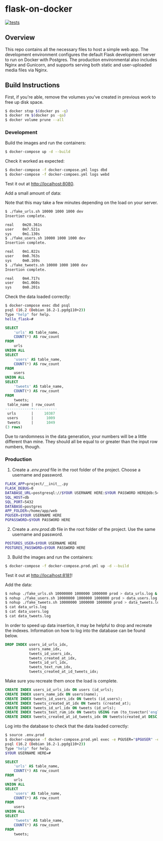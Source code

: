 # flask-on-docker
[![tests](https://github.com/ains-arch/flask-database/actions/workflows/tests_dev.yml/badge.svg)](https://github.com/ains-arch/flask-database/actions/workflows/tests_dev.yml)

## Overview

This repo contains all the necessary files to host a simple web app.
The development environment configures the default Flask development server
to run on Docker with Postgres.
The production environmental also includes Nginx and Gunicorn,
and supports serving both static and user-uploaded media files via Nginx. 

## Build Instructions

First, if you're able, remove the volumes you've created in previous work
to free up disk space.

```sh
$ docker stop $(docker ps -q)
$ docker rm $(docker ps -qa)
$ docker volume prune --all
```

### Development

Build the images and run the containers:

```sh
$ docker-compose up -d --build
```

Check it worked as expected:

```sh
$ docker-compose -f docker-compose.yml logs dbd
$ docker-compose -f docker-compoes.yml logs webd
```

Test it out at [http://localhost:8080](http://localhost:8080).

Add a small amount of data:

Note that this may take a few minutes depending on the load on your server.

```sh
$ ./fake_urls.sh 10000 1000 1000 dev
Insertion complete.

real    0m20.361s
user    0m7.521s
sys     0m1.130s
$ ./fake_users.sh 10000 1000 1000 dev
Insertion complete.

real    0m1.822s
user    0m0.763s
sys     0m0.169s
$ ./fake_tweets.sh 10000 1000 1000 dev
Insertion complete.

real    0m4.717s
user    0m1.060s
sys     0m0.201s
```

Check the data loaded correctly:

```sh
$ docker-compose exec dbd psql
psql (16.2 (Debian 16.2-1.pgdg110+2))
Type "help" for help.
hello_flask=#
```
```sql
SELECT
    'urls' AS table_name,
    COUNT(*) AS row_count
FROM
    urls
UNION ALL
SELECT
    'users' AS table_name,
    COUNT(*) AS row_count
FROM
    users
UNION ALL
SELECT
    'tweets' AS table_name,
    COUNT(*) AS row_count
FROM
    tweets;
 table_name | row_count
------------+-----------
 urls       |     10387
 users      |      1009
 tweets     |      1049
(3 rows)
```

Due to randomness in the data generation, your numbers will be a little
different than mine. They should all be equal to or greater than the input
row numbers, though.

### Production

1. Create a *.env.prod* file in the root folder of the project. Choose a username and password.

```sh
FLASK_APP=project/__init__.py
FLASK_DEBUG=0
DATABASE_URL=postgresql://$YOUR USERNAME HERE:$YOUR PASSWORD HERE@db:5432
SQL_HOST=db
SQL_PORT=5432
DATABASE=postgres
APP_FOLDER=/home/app/web
PGUSER=$YOUR USERNAME HERE
PGPASSWORD=$YOUR PASSWORD HERE
```

2. Create a *.env.prod.db* file in the root folder of the project. Use the same username and password.

```sh
POSTGRES_USER=$YOUR USERNAME HERE
POSTGRES_PASSWORD=$YOUR PASSWORD HERE
```

3. Build the images and run the containers:

```sh
$ docker-compose -f docker-compose.prod.yml up -d --build
```

Test it out at [http://localhost:8181](http://localhost:8181)!

Add the data:

```sh
$ nohup ./fake_urls.sh 10000000 1000000 1000000 prod > data_urls.log &
$ nohup ./fake_users.sh 10000000 1000000 1000000 prod > data_users.log &
$ nohup ./fake_tweets.sh 10000000 1000000 1000000 prod > data_tweets.log &
$ cat data_urls.log
$ cat data_users.log
$ cat data_tweets.log
```

In order to speed up data insertion, it may be helpful to drop
and recreate the indexes. Information on how to log into the database
can be found below.
```sql
DROP INDEX users_id_urls_idx,
           users_name_idx,
           tweets_id_users_idx,
           tweets_created_at_idx,
           tweets_id_url_idx,
           tweets_text_rum_idx,
           tweets_created_at_id_tweets_idx;
```

Make sure you recreate them once the load is complete.
```sql
CREATE INDEX users_id_urls_idx ON users (id_urls);
CREATE INDEX users_name_idx ON users(name);
CREATE INDEX tweets_id_users_idx ON tweets (id_users);
CREATE INDEX tweets_created_at_idx ON tweets (created_at);
CREATE INDEX tweets_id_url_idx ON tweets (id_urls);
CREATE INDEX tweets_text_rum_idx ON tweets USING rum (to_tsvector('english', text) rum_tsvector_ops);
CREATE INDEX tweets_created_at_id_tweets_idx ON tweets(created_at DESC, id_tweets);
```

Log into the database to check that the data loaded correctly:

```sh
$ source .env.prod
$ docker-compose -f docker-compose.prod.yml exec -e PGUSER="$PGUSER" -e PGPASSWORD="$PGPASSWORD" db psql
psql (16.2 (Debian 16.2-1.pgdg110+2))
Type "help" for help.
$YOUR USERNAME HERE=#
```
```sql
SELECT
    'urls' AS table_name,
    COUNT(*) AS row_count
FROM
    urls
UNION ALL
SELECT
    'users' AS table_name,
    COUNT(*) AS row_count
FROM
    users
UNION ALL
SELECT
    'tweets' AS table_name,
    COUNT(*) AS row_count
FROM
    tweets;
```
